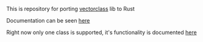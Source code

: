 This is repository for porting [vectorclass](https://github.com/vectorclass/version2) lib to Rust

Documentation can be seen [here](https://professorlayton322.github.io/vcl_rust_docs)

Right now only one class is supported, it's functionality is documented [here](https://professorlayton322.github.io/vcl_rust_docs/vcl_rust/struct.Vec4f.html)
